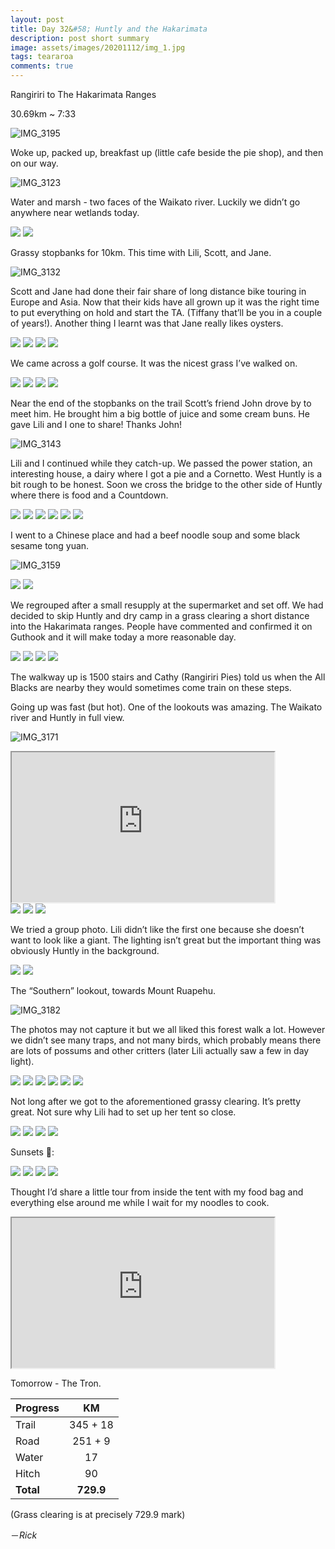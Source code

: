 ```yaml
---
layout: post
title: Day 32&#58; Huntly and the Hakarimata
description: post short summary
image: assets/images/20201112/img_1.jpg
tags: teararoa
comments: true
---
```


Rangiriri to The Hakarimata Ranges

30.69km ~ 7:33

![IMG_3195](/assets/images/20201112/img_3195.jpg)

Woke up, packed up, breakfast up (little cafe beside the pie shop), and then on our way. 

![IMG_3123](/assets/images/20201112/img_3123.jpg)

Water and marsh - two faces of the Waikato river. Luckily we didn’t go anywhere near wetlands today. 

<div class="gallery" data-columns="2">
  <img src="/assets/images/20201112/img_3125.jpg">
  <img src="/assets/images/20201112/img_3126.jpg">
</div>

Grassy stopbanks for 10km. This time with Lili, Scott, and Jane.

![IMG_3132](/assets/images/20201112/img_3132.jpg)

Scott and Jane had done their fair share of long distance bike touring in Europe and Asia. Now that their kids have all grown up it was the right time to put everything on hold and start the TA. (Tiffany that’ll be you in a couple of years!). Another thing I learnt was that Jane really likes oysters.

<div class="gallery" data-columns="2">
  <img src="/assets/images/20201112/img_3134.jpg">
  <img src="/assets/images/20201112/img_3135.jpg">
  <img src="/assets/images/20201112/img_3136.jpg">
  <img src="/assets/images/20201112/img_3137.jpg">
</div>

We came across a golf course. It was the nicest grass I’ve walked on. 

<div class="gallery" data-columns="2">
  <img src="/assets/images/20201112/img_3141.jpg">
  <img src="/assets/images/20201112/img_3142.jpg">
  <img src="/assets/images/20201112/img_3144.jpg">
  <img src="/assets/images/20201112/img_3147.jpg">
</div>

Near the end of the stopbanks on the trail Scott’s friend John drove by to meet him. He brought him a big bottle of juice and some cream buns. He gave Lili and I one to share! Thanks John!

![IMG_3143](/assets/images/20201112/img_3143.jpg)

Lili and I continued while they catch-up.  We passed the power station, an interesting house, a dairy where I got a pie and a Cornetto. West Huntly is a bit rough to be honest. Soon we cross the bridge to the other side of Huntly where there is food and a Countdown. 

<div class="gallery" data-columns="2">
  <img src="/assets/images/20201112/img_3150.jpg">
  <img src="/assets/images/20201112/img_3151.jpg">
  <img src="/assets/images/20201112/img_3152.jpg">
  <img src="/assets/images/20201112/img_3153.jpg">
  <img src="/assets/images/20201112/img_3154.jpg">
  <img src="/assets/images/20201112/img_3155.jpg">
</div>

I went to a Chinese place and had a beef noodle soup and some black sesame tong yuan. 

![IMG_3159](/assets/images/20201112/img_3159.jpg)

<div class="gallery" data-columns="2">
  <img src="/assets/images/20201112/img_3160.jpg">
  <img src="/assets/images/20201112/img_3161.jpg">
</div>

We regrouped after a small resupply at the supermarket and set off. We had decided to skip Huntly and dry camp in a grass clearing a short distance into the Hakarimata ranges. People have commented and confirmed it on Guthook and it will make today a more reasonable day. 

<div class="gallery" data-columns="2">
  <img src="/assets/images/20201112/img_3164.jpg">
  <img src="/assets/images/20201112/img_3165.jpg">
  <img src="/assets/images/20201112/img_3167.jpg">
  <img src="/assets/images/20201112/img_3170.jpg">
</div>

The walkway up is 1500 stairs and Cathy (Rangiriri Pies) told us when the All Blacks are nearby they would sometimes come train on these steps. 

Going up was fast (but hot). One of the lookouts was amazing. The Waikato river and Huntly in full view. 

![IMG_3171](/assets/images/20201112/img_3171.jpg)

<iframe width="420" height="240"
src="https://www.youtube.com/embed/Bigh6MEAors">
</iframe>

<div class="gallery" data-columns="3">
  <img src="/assets/images/20201112/img_3174.jpg">
  <img src="/assets/images/20201112/img_3175.jpg">
  <img src="/assets/images/20201112/img_3177.jpg">
</div>

We tried a group photo. Lili didn’t like the first one because she doesn’t want to look like a giant. The lighting isn’t great but the important thing was obviously Huntly in the background. 

<div class="gallery" data-columns="2">
  <img src="/assets/images/20201112/img_3178.jpg">
  <img src="/assets/images/20201112/img_3179.jpg">
</div>

The “Southern” lookout, towards Mount Ruapehu.

![IMG_3182](/assets/images/20201112/img_3182.jpg)

The photos may not capture it but we all liked this forest walk a lot. However we didn’t see many traps, and not many birds, which probably means there are lots of possums and other critters (later Lili actually saw a few in day light).

<div class="gallery" data-columns="2">
  <img src="/assets/images/20201112/img_3184.jpg">
  <img src="/assets/images/20201112/img_3185.jpg">
  <img src="/assets/images/20201112/img_3188.jpg">
  <img src="/assets/images/20201112/img_3189.jpg">
  <img src="/assets/images/20201112/img_3190.jpg">
  <img src="/assets/images/20201112/img_3191.jpg">
</div>

Not long after we got to the aforementioned grassy clearing. It’s pretty great. Not sure why Lili had to set up her tent so close. 

<div class="gallery" data-columns="2">
  <img src="/assets/images/20201112/img_3192.jpg">
  <img src="/assets/images/20201112/img_3196.jpg">
  <img src="/assets/images/20201112/img_3199.jpg">
  <img src="/assets/images/20201112/img_3201.jpg">
</div>

Sunsets 🌅:

<div class="gallery" data-columns="2">
  <img src="/assets/images/20201112/img_3202.jpg">
  <img src="/assets/images/20201112/img_3204.jpg">
  <img src="/assets/images/20201112/img_3205.jpg">
  <img src="/assets/images/20201112/img_3206.jpg">
</div>

Thought I’d share a little tour from inside the tent with my food bag and everything else around me while I wait for my noodles to cook.

<iframe width="420" height="240"
src="https://www.youtube.com/embed/f3rnBivgvd0">
</iframe>

Tomorrow - The Tron. 

| Progress | KM |
| ---- |:----:|
| Trail | 345 + 18 |
| Road | 251 + 9 |
| Water | 17 |
| Hitch | 90 |
| **Total** | **729.9** |

(Grass clearing is at precisely 729.9 mark)

－_Rick_